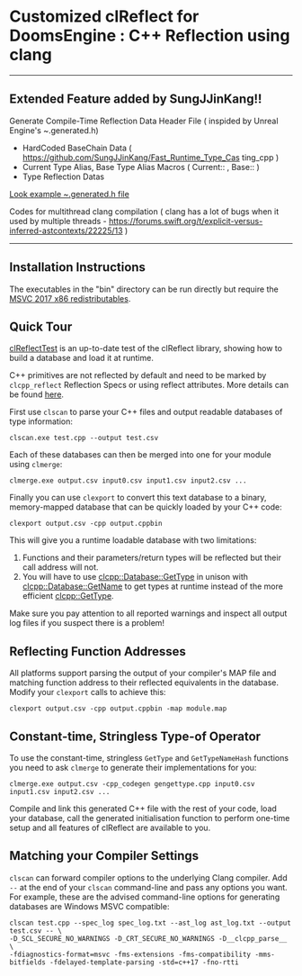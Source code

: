 
Customized clReflect for DoomsEngine : C++ Reflection using clang
=====================================

- - -

Extended Feature added by SungJJinKang!!
-------------------------

Generate Compile-Time Reflection Data Header File ( inspided by Unreal Engine's ~.generated.h)          
- HardCoded BaseChain Data ( https://github.com/SungJJinKang/Fast_Runtime_Type_Cas ting_cpp )       
- Current Type Alias, Base Type Alias Macros ( Current:: , Base:: )     
- Type Reflection Datas        

[Look example ~.generated.h file](https://github.com/SungJJinKang/clReflect/tree/doom_engine_version/src/clReflectScan/example)           


Codes for multithread clang compilation ( clang has a lot of bugs when it used by multiple threads - https://forums.swift.org/t/explicit-versus-inferred-astcontexts/22225/13 )

--------------------------------------------------


Installation Instructions
-------------------------

The executables in the "bin" directory can be run directly but require the [MSVC 2017 x86 redistributables](https://go.microsoft.com/fwlink/?LinkId=746571).

Quick Tour
----------

[clReflectTest](https://github.com/Celtoys/clReflect/tree/master/src/clReflectTest) is an up-to-date test of the clReflect library, showing how to build a database and load it at runtime.

C++ primitives are not reflected by default and need to be marked by `clcpp_reflect` Reflection Specs or using reflect attributes. More details can be found [here](https://github.com/Celtoys/clReflect/blob/master/doc/MarkingPrimitivesForReflection.md).

First use `clscan` to parse your C++ files and output readable databases of type information:

```
clscan.exe test.cpp --output test.csv
```

Each of these databases can then be merged into one for your module using `clmerge`:

```
clmerge.exe output.csv input0.csv input1.csv input2.csv ...
```

Finally you can use `clexport` to convert this text database to a binary, memory-mapped database that can be quickly loaded by your C++ code:

```
clexport output.csv -cpp output.cppbin
```

This will give you a runtime loadable database with two limitations:

1. Functions and their parameters/return types will be reflected but their call address will not.
2. You will have to use [clcpp::Database::GetType](https://github.com/Celtoys/clReflect/blob/master/inc/clcpp/clcpp.h#L885) in unison with [clcpp::Database::GetName](https://github.com/Celtoys/clReflect/blob/master/inc/clcpp/clcpp.h#L881) to get types at runtime instead of the more efficient [clcpp::GetType](https://github.com/Celtoys/clReflect/blob/master/inc/clcpp/clcpp.h#L934).

Make sure you pay attention to all reported warnings and inspect all output log files if you suspect there is a problem!

Reflecting Function Addresses
-----------------------------

All platforms support parsing the output of your compiler's MAP file and matching function address to their reflected equivalents in the database. Modify your `clexport` calls to achieve this:

```
clexport output.csv -cpp output.cppbin -map module.map
```

Constant-time, Stringless Type-of Operator
------------------------------------------

To use the constant-time, stringless `GetType` and `GetTypeNameHash` functions you need to ask `clmerge` to generate their implementations for you:

```
clmerge.exe output.csv -cpp_codegen gengettype.cpp input0.csv input1.csv input2.csv ...
```

Compile and link this generated C++ file with the rest of your code, load your database, call the generated initialisation function to perform one-time setup and all features of clReflect are available to you.

Matching your Compiler Settings
-------------------------------

`clscan` can forward compiler options to the underlying Clang compiler. Add `--` at the end of your `clscan` command-line and pass any options you want. For example, these are the advised command-line options for generating databases are Windows MSVC compatible:

```
clscan test.cpp --spec_log spec_log.txt --ast_log ast_log.txt --output test.csv -- \
-D_SCL_SECURE_NO_WARNINGS -D_CRT_SECURE_NO_WARNINGS -D__clcpp_parse__ \
-fdiagnostics-format=msvc -fms-extensions -fms-compatibility -mms-bitfields -fdelayed-template-parsing -std=c++17 -fno-rtti
```
